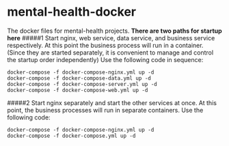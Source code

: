 # mental-health-docker
The docker files for mental-health projects.
**There are two paths for startup here**
#####1
Start nginx, web service, data service, and business service respectively. At this point the business process will run in a container. (Since they are started separately, it is convenient to manage and control the startup order independently)
Use the following code in sequence:
```
docker-compose -f docker-compose-nginx.yml up -d
docker-compose -f docker-compose-data.yml up -d
docker-compose -f docker-compose-server.yml up -d
docker-compose -f docker-compose-web.yml up -d
```
#####2
Start nginx separately and start the other services at once. At this point, the business processes will run in separate containers.
Use the following code:
```
docker-compose -f docker-compose-nginx.yml up -d
docker-compose -f docker-compose.yml up -d
```
